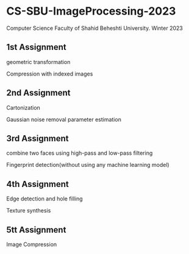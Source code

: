 # CS-SBU-ImageProcessing-2023
Computer Science Faculty of Shahid Beheshti University. Winter 2023

## 1st Assignment
geometric transformation

Compression with indexed images

## 2nd Assignment
Cartonization

Gaussian noise removal parameter estimation

## 3rd Assignment
combine two faces using high-pass and low-pass filtering

Fingerprint detection(without using any machine learning model)


## 4th Assignment
Edge detection and hole filling

Texture synthesis

## 5tt Assignment
Image Compression
